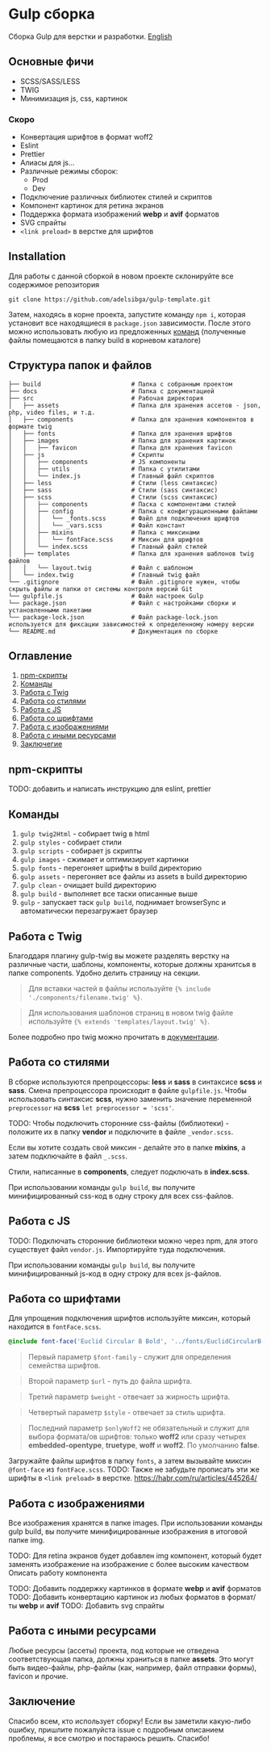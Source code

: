 # Gulp сборка

Сборка Gulp для верстки и разработки. [English](../README.md)

## Основные фичи

- SCSS/SASS/LESS
- TWIG
- Минимизация js, css, картинок

### Скоро

- Конвертация шрифтов в формат woff2
- Eslint
- Prettier
- Алиасы для js...
- Различные режимы сборок:
    - Prod
    - Dev
- Подключение различных библиотек стилей и скриптов
- Компонент картинок для ретина экранов
- Поддержка формата изображений __webp__ и __avif__ форматов
- SVG спрайты
- ```<link preload>``` в верстке для шрифтов

## Installation

Для работы с данной сборкой в новом проекте склонируйте все содержимое репозитория

```
git clone https://github.com/adelsibga/gulp-template.git
```

Затем, находясь в корне проекта, запустите команду `npm i`, которая установит все находящиеся в `package.json` зависимости. После этого
можно использовать любую из предложенных [команд](#команды) (полученные файлы помещаются в папку build в корневом каталоге)

## Структура папок и файлов

```
├── build                         # Папка с собранным проектом
├── docs                          # Папка с документацией
├── src                           # Рабочая директория
│   ├── assets                    # Папка для хранения ассетов - json, php, video files, и т.д.
│   ├── components                # Папка для хранения компонентов в формате twig
│   ├── fonts                     # Папка для хранения шрифтов
│   ├── images                    # Папка для хранения картинок
│   │   ├── favicon               # Папка для хранения favicon
│   ├── js                        # Скрипты
│   │   ├── components            # JS компоненты
│   │   ├── utils                 # Папка с утилитами
│   │   └── index.js              # Главный файл скриптов
│   ├── less                      # Стили (less синтаксис)
│   ├── sass                      # Стили (sass синтаксис)
│   ├── scss                      # Стили (scss синтаксис)
│   │   ├── components            # Паска с компонентами стилей
│   │   ├── config                # Папка с конфигурационными файлами
│   │   │   └── _fonts.scss       # Файл для подключения шрифтов
│   │   │   └── _vars.scss        # Файл констант
│   │   ├── mixins                # Папка с миксинами
│   │   │   └── fontFace.scss     # Миксин для шрифтов
│   │   └── index.scss            # Главный файл стилей
│   ├── templates                 # Папка для хранения шаблонов twig файлов
│   │   └── layout.twig           # Файл с шаблоном
│   └── index.twig                # Главный twig файл
└── .gitignore                    # Файл .gitignore нужен, чтобы скрыть файлы и папки от системы контроля версий Git
└── gulpfile.js                   # Файл настроек Gulp
└── package.json                  # Файл с настройками сборки и установленными пакетами
└── package-lock.json             # Файл package-lock.json используется для фиксации зависимостей к определенному номеру версии
└── README.md                     # Документация по сборке
```

## Оглавление

1. [npm-скрипты](#npm-скрипты)
2. [Команды](#команды)
3. [Работа с Twig](#работа-с-twig)
4. [Работа со стилями](#работа-со-стилями)
5. [Работа с JS](#работа-с-JS)
6. [Работа со шрифтами](#работа-со-шрифтами)
7. [Работа с изображениями](#работа-с-изображениями)
8. [Работа с иными ресурсами](#работа-с-иными-ресурсами)
9. [Заключегие](#заключение)

## npm-скрипты

TODO: добавить и написать инструкцию для eslint, prettier

## Команды

1. `gulp twig2Html` - собирает twig в html
2. `gulp styles` - собирает стили
3. `gulp scripts` - собирает js скрипты
4. `gulp images` - сжимает и оптимизирует картинки
5. `gulp fonts` - перегоняет шрифты в build директорию
6. `gulp assets` - перегоняет все файлы из assets в build директорию
7. `gulp clean` - очищает build директорию
8. `gulp build` - выполняет все таски описанные выше
9. `gulp` - запускает таск `gulp build`, поднимает browserSync и автоматически перезагружает браузер

## Работа с Twig

Благоддаря плагину gulp-twig вы можете разделять верстку на различные части, шаблоны, компоненты, которые должны хранитсья в папке components.
Удобно делить страницу на секции.
> Для вставки частей в файлы используйте `{% include './components/filename.twig' %}`.

> Для использования шаблонов страниц в новом twig файле используйте `{% extends 'templates/layout.twig' %}`.

Более подробно про twig можно прочитать в [документации](https://twig.symfony.com/doc/3.x/).

## Работа со стилями

В сборке используются препроцессоры: __less__ и __sass__ в синтаксисе __scss__ и __sass__.
Смена препроцессора происходит в файле ```gulpfile.js```.
Чтобы использовать синтаксис __scss__, нужно заменить значение переменной ```preprocessor``` на __scss__ ```let preprocessor = 'scss'```.

TODO: Чтобы подключить сторонние css-файлы (библиотеки) - положите их в папку __vendor__ и подключите в файле ```_vendor.scss```.

Если вы хотите создать свой миксин - делайте это в папке __mixins__, а затем подключайте в файл ```_.scss```.

Стили, написанные в __components__, следует подключать в __index.scss__.

При использовании команды `gulp build`, вы получите минифицированный css-код в одну строку для всех css-файлов.

## Работа с JS

TODO: Подключать сторонние библиотеки можно через npm, для этого существует файл ```vendor.js```. Импортируйте туда подключения.

При использовании команды `gulp build`, вы получите минифицированный js-код в одну строку для всех js-файлов.

## Работа со шрифтами

Для упрощения подключения шрифтов используйте миксин, который находится в `fontFace.scss`.

```scss
@include font-face('Euclid Circular B Bold', '../fonts/EuclidCircularB-Bold', bold, normal, false);
```

> Первый параметр ```$font-family``` - служит для определения семейства шрифтов.

> Второй параметр ```$url``` - путь до файла шрифта.

> Третий параметр ```$weight``` - отвечает за жирность шрифта.

> Четвертый параметр ```$style``` - отвечает за стиль шрифта.

> Последний параметр ```$onlyWoff2``` не обязательный и служит для выбора формата/ов шрифтов: только __woff2__
> или сразу четырех __embedded-opentype__, __truetype__, __woff__ и  __woff2__.
> По умолчанию __false__.

Загружайте файлы шрифтов в папку `fonts`, а затем вызывайте миксин `@font-face` из `fontFace.scss`.
TODO: Также не забудьте прописать эти же шрифты в ```<link preload>``` в верстке. https://habr.com/ru/articles/445264/

## Работа с изображениями

Все изображения хранятся в папке images.
При использовании команды gulp build, вы получите минифицированные изображения в итоговой папке img.

TODO: Для retina экранов будет добавлен img компонент,
который будет заменять изображение на изображение с более высоким качеством
Описать работу компонента

TODO: Добавить поддержку картинков в формате __webp__ и __avif__ форматов
TODO: Добавить конвертацию картинок из любых форматов в формат/ты __webp__ и __avif__
TODO: Добавить svg спрайты

## Работа с иными ресурсами

Любые ресурсы (ассеты) проекта, под которые не отведена соответствующая папка, должны храниться в папке __assets__. Это могут быть видео-файлы,
php-файлы (как, например, файл отправки формы), favicon и прочие.

## Заключение

Спасибо всем, кто использует сборку! Если вы заметили какую-либо ошибку, пришлите пожалуйста issue с подробным описанием проблемы, я все смотрю и
постараюсь решить. Спасибо!